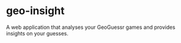 # geo-insight
A web application that analyses your GeoGuessr games and provides insights on your guesses.
